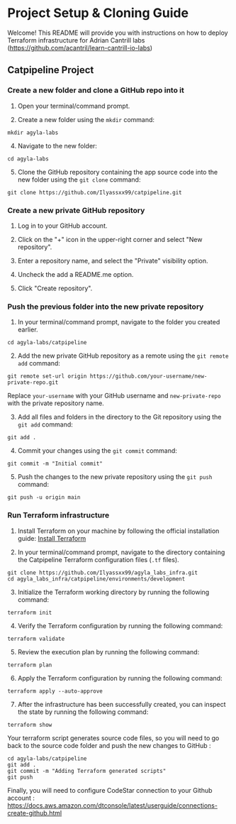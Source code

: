 # Project Setup & Cloning Guide

Welcome! This README will provide you with instructions on how to deploy Terraform infrastructure for Adrian Cantrill labs (https://github.com/acantril/learn-cantrill-io-labs)

## Catpipeline Project

### Create a new folder and clone a GitHub repo into it

1. Open your terminal/command prompt.

3. Create a new folder using the `mkdir` command:
```
mkdir agyla-labs
```

4. Navigate to the new folder:
```
cd agyla-labs
```

5. Clone the GitHub repository containing the app source code into the new folder using the `git clone` command:
```
git clone https://github.com/Ilyassxx99/catpipeline.git
```

### Create a new private GitHub repository

1. Log in to your GitHub account.

2. Click on the "+" icon in the upper-right corner and select "New repository".

3. Enter a repository name, and select the "Private" visibility option.

4. Uncheck the add a README.me option.

5. Click "Create repository".

### Push the previous folder into the new private repository

1. In your terminal/command prompt, navigate to the folder you created earlier.
```
cd agyla-labs/catpipeline
```

2. Add the new private GitHub repository as a remote using the `git remote add` command:
```
git remote set-url origin https://github.com/your-username/new-private-repo.git
```
Replace `your-username` with your GitHub username and `new-private-repo` with the private repository name.

3. Add all files and folders in the directory to the Git repository using the `git add` command:
```
git add .
```

4. Commit your changes using the `git commit` command:
```
git commit -m "Initial commit"
```

5. Push the changes to the new private repository using the `git push` command:
```
git push -u origin main
```

### Run Terraform infrastructure

1. Install Terraform on your machine by following the official installation guide: [Install Terraform](https://learn.hashicorp.com/tutorials/terraform/install-cli)

2. In your terminal/command prompt, navigate to the directory containing the Catpipeline Terraform configuration files (`.tf` files).
```
git clone https://github.com/Ilyassxx99/agyla_labs_infra.git
cd agyla_labs_infra/catpipeline/environments/development
```

3. Initialize the Terraform working directory by running the following command:
```
terraform init
```

4. Verify the Terraform configuration by running the following command:
```
terraform validate
```

5. Review the execution plan by running the following command:
```
terraform plan
```

6. Apply the Terraform configuration by running the following command:
```
terraform apply --auto-approve
```

7. After the infrastructure has been successfully created, you can inspect the state by running the following command:
```
terraform show
```

Your terraform script generates source code files, so you will need to go back to the source code folder and push the new changes to GitHub :
```
cd agyla-labs/catpipeline
git add .
git commit -m "Adding Terraform generated scripts"
git push
```

Finally, you will need to configure CodeStar connection to your Github account : https://docs.aws.amazon.com/dtconsole/latest/userguide/connections-create-github.html

